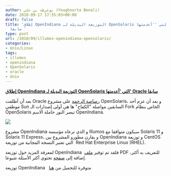 ```yaml
---
author: يوغرطة بن علي (Youghourta Benali)
date: 2010-09-17 17:55:03+00:00
draft: false
title: 'إطلاق OpenIndiana التوزيعة البديلة لـ OpenSolaris التي ''أعدمتها'' Oracle
  سابقا '
type: post
url: /2010/09/illumos-openindiana-opensolaris/
categories:
- Unix/Linux
tags:
- illumos
- openindiana
- OpenSolaris
- oracle
- Unix
---
```


**[إطلاق OpenIndiana التوزيعة البديلة لـ OpenSolaris التي 'أعدمتها' Oracle سابقا](https://www.it-scoop.com/2010/09/illumos-openindiana-opensolaris)**




بعد أن أطلقت Oracle [رصاصة الرحمة](https://www.it-scoop.com/2010/08/open-solaris-board-resigns/) على مشروع OpenSolaris، و بعد أن عزم أحد موظفي Sun السابقين مواصلة "الكفاح" ها هي أولى إصدارات الـ Fork الخاص بنظام OpenSolaris تبصر النور حاملة الاسم OpenIndiana.




[![](http://openindiana.org/wp-content/uploads/2010/09/openindiana_logonew2_WP.png )
](https://www.it-scoop.com/2010/09/illumos-openindiana-opensolaris)


مشروع OpenIndiana و الذي ترعاه مؤسسة Illumos سيكون متوافقا مع Solaris 11 و Solaris 11 Express، و يقارن مطورو المشروع بين OpenIndiana و توزيعة CentOS التي تعتبر النسخة المجانية من توزيعة  Red Hat Enterprise Linux (RHEL).

لمعرفة المزيد حول توزيعة OpenIndiana  فلقد تم توفير [ملف](http://dlc.openindiana.org/tmp/slides.pdf) PDF للتعريف به أكثر، إضافة إلى [صفحة](http://wiki.openindiana.org:8080/display/oi/Frequently+Asked+Questions) تحتوي أكثر الأسئلة شيوعا.

توزيعة OpenIndiana   متوفرة للتحميل من [هنا](http://openindiana.org/download/)
